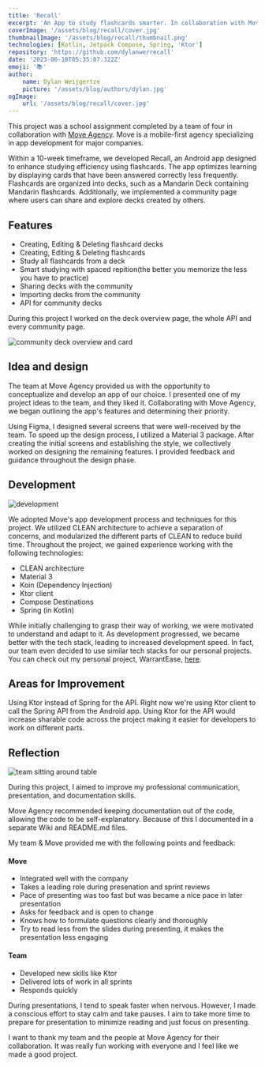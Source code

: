 ```yaml
---
title: 'Recall'
excerpt: 'An App to study flashcards smarter. In collaboration with Move Agency'
coverImage: '/assets/blog/recall/cover.jpg'
thumbnailImage: '/assets/blog/recall/thumbnail.png'
technologies: [Kotlin, Jetpack Compose, Spring, 'Ktor']
repository: 'https://github.com/dylanwe/recall'
date: '2023-06-18T05:35:07.322Z'
emoji: '📚'
author:
    name: Dylan Weijgertze
    picture: '/assets/blog/authors/dylan.jpg'
ogImage:
    url: '/assets/blog/recall/cover.jpg'
---
```


This project was a school assignment completed by a team of four in collaboration with [Move Agency](https://www.moveagency.com/en/). Move is a mobile-first agency specializing in app development for major companies.

Within a 10-week timeframe, we developed Recall, an Android app designed to enhance studying efficiency using flashcards. The app optimizes learning by displaying cards that have been answered correctly less frequently. Flashcards are organized into decks, such as a Mandarin Deck containing Mandarin flashcards. Additionally, we implemented a community page where users can share and explore decks created by others.

## Features

-   Creating, Editing & Deleting flashcard decks
-   Creating, Editing & Deleting flashcards
-   Study all flashcards from a deck
-   Smart studying with spaced repition(the better you memorize the less you have to practice)
-   Sharing decks with the community
-   Importing decks from the community
-   API for community decks

During this project I worked on the deck overview page, the whole API and every community page.

![community deck overview and card](/assets/blog/recall/community_deck.jpg)

## Idea and design

The team at Move Agency provided us with the opportunity to conceptualize and develop an app of our choice. I presented one of my project ideas to the team, and they liked it. Collaborating with Move Agency, we began outlining the app's features and determining their priority.

Using Figma, I designed several screens that were well-received by the team. To speed up the design process, I utilized a Material 3 package. After creating the initial screens and establishing the style, we collectively worked on designing the remaining features. I provided feedback and guidance throughout the design phase.

## Development

![development](/assets/blog/recall/dev.jpg)

We adopted Move's app development process and techniques for this project. We utilized CLEAN architecture to achieve a separation of concerns, and modularized the different parts of CLEAN to reduce build time. Throughout the project, we gained experience working with the following technologies:

-   CLEAN architecture
-   Material 3
-   Koin (Dependency Injection)
-   Ktor client
-   Compose Destinations
-   Spring (in Kotlin)

While initially challenging to grasp their way of working, we were motivated to understand and adapt to it. As development progressed, we became better with the tech stack, leading to increased development speed. In fact, our team even decided to use similar tech stacks for our personal projects. You can check out my personal project, WarrantEase, [here](https://github.com/dylanwe/warrant-ease).

## Areas for Improvement

Using Ktor instead of Spring for the API.
Right now we're using Ktor client to call the Spring API from the Android app.
Using Ktor for the API would increase sharable code across the project making it easier for developers to work on different parts.

## Reflection

![team sitting around table](/assets/blog/recall/team.jpg)

During this project, I aimed to improve my professional communication, presentation, and documentation skills.

Move Agency recommended keeping documentation out of the code, allowing the code to be self-explanatory. Because of this I documented in a separate Wiki and README.md files.

My team & Move provided me with the following points and feedback:

#### Move

-   Integrated well with the company
-   Takes a leading role during presenation and sprint reviews
-   Pace of presenting was too fast but was became a nice pace in later presentation
-   Asks for feedback and is open to change
-   Knows how to formulate questions clearly and thoroughly
-   Try to read less from the slides during presenting, it makes the presentation less engaging

#### Team

-   Developed new skills like Ktor
-   Delivered lots of work in all sprints
-   Responds quickly

During presentations, I tend to speak faster when nervous. However, I made a conscious effort to stay calm and take pauses.
I aim to take more time to prepare for presentation to minimize reading and just focus on presenting.

I want to thank my team and the people at Move Agency for their collaboration. It was really fun working with everyone and I feel like we made a good project.
